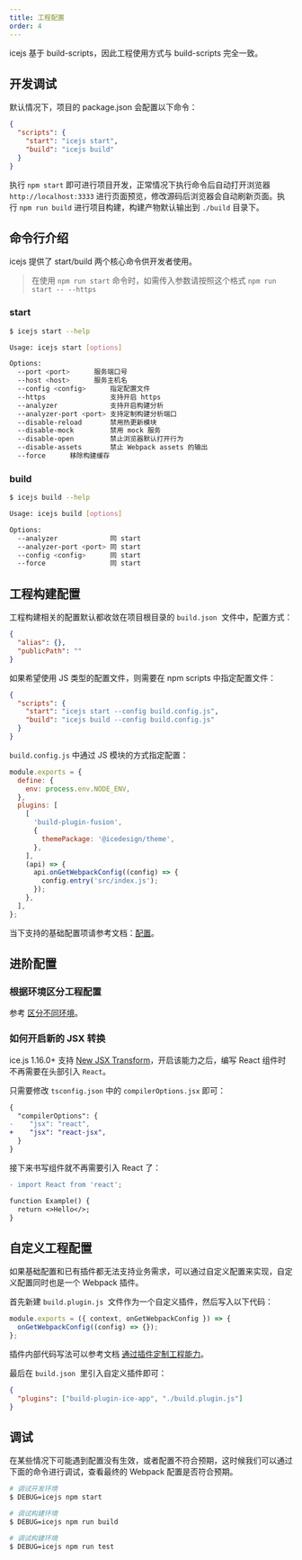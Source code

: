 ```yaml
---
title: 工程配置
order: 4
---
```


icejs 基于 build-scripts，因此工程使用方式与 build-scripts 完全一致。

## 开发调试

默认情况下，项目的 package.json 会配置以下命令：

```json
{
  "scripts": {
    "start": "icejs start",
    "build": "icejs build"
  }
}
```

执行 `npm start` 即可进行项目开发，正常情况下执行命令后自动打开浏览器 `http://localhost:3333` 进行页面预览，修改源码后浏览器会自动刷新页面。执行 `npm run build` 进行项目构建，构建产物默认输出到 `./build` 目录下。

## 命令行介绍

icejs 提供了 start/build 两个核心命令供开发者使用。

> 在使用 `npm run start` 命令时，如需传入参数请按照这个格式 `npm run start -- --https`

### start

```bash
$ icejs start --help

Usage: icejs start [options]

Options:
  --port <port>      服务端口号
  --host <host>      服务主机名
  --config <config>      指定配置文件
  --https                支持开启 https
  --analyzer             支持开启构建分析
  --analyzer-port <port> 支持定制构建分析端口
  --disable-reload       禁用热更新模块
  --disable-mock         禁用 mock 服务
  --disable-open         禁止浏览器默认打开行为
  --disable-assets       禁止 Webpack assets 的输出
  --force      移除构建缓存
```

### build

```bash
$ icejs build --help

Usage: icejs build [options]

Options:
  --analyzer             同 start
  --analyzer-port <port> 同 start
  --config <config>      同 start
  --force                同 start
```

## 工程构建配置

工程构建相关的配置默认都收敛在项目根目录的 `build.json`  文件中，配置方式：

```json
{
  "alias": {},
  "publicPath": ""
}
```

如果希望使用 JS 类型的配置文件，则需要在 npm scripts 中指定配置文件：

```json
{
  "scripts": {
    "start": "icejs start --config build.config.js",
    "build": "icejs build --config build.config.js"
  }
}
```

`build.config.js` 中通过 JS 模块的方式指定配置：

```js
module.exports = {
  define: {
    env: process.env.NODE_ENV,
  },
  plugins: [
    [
      'build-plugin-fusion',
      {
        themePackage: '@icedesign/theme',
      },
    ],
    (api) => {
      api.onGetWebpackConfig((config) => {
        config.entry('src/index.js');
      });
    },
  ],
};
```

当下支持的基础配置项请参考文档：[配置](/config/about.md)。

## 进阶配置

### 根据环境区分工程配置

参考 [区分不同环境](/guide/basic/config.md)。

### 如何开启新的 JSX 转换

ice.js 1.16.0+ 支持 [New JSX Transform](https://reactjs.org/blog/2020/09/22/introducing-the-new-jsx-transform.html)，开启该能力之后，编写 React 组件时不再需要在头部引入 `React`。

只需要修改 `tsconfig.json` 中的 `compilerOptions.jsx` 即可：

```diff
{
  "compilerOptions": {
-    "jsx": "react",
+    "jsx": "react-jsx",
  }
}
```

接下来书写组件就不再需要引入 React 了：

```diff
- import React from 'react';

function Example() {
  return <>Hello</>;
}
```

## 自定义工程配置

如果基础配置和已有插件都无法支持业务需求，可以通过自定义配置来实现，自定义配置同时也是一个 Webpack 插件。

首先新建 `build.plugin.js`  文件作为一个自定义插件，然后写入以下代码：

```js
module.exports = ({ context, onGetWebpackConfig }) => {
  onGetWebpackConfig((config) => {});
};
```

插件内部代码写法可以参考文档 [通过插件定制工程能力](/plugin/develop/build.md)。

最后在 `build.json`  里引入自定义插件即可：

```json
{
  "plugins": ["build-plugin-ice-app", "./build.plugin.js"]
}
```

## 调试

在某些情况下可能遇到配置没有生效，或者配置不符合预期，这时候我们可以通过下面的命令进行调试，查看最终的 Webpack 配置是否符合预期。

```bash
# 调试开发环境
$ DEBUG=icejs npm start

# 调试构建环境
$ DEBUG=icejs npm run build

# 调试构建环境
$ DEBUG=icejs npm run test
```
